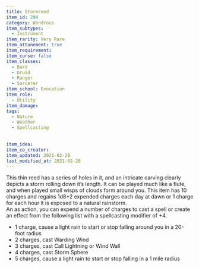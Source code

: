 ```yaml
---
title: Stormreed
item_id: 294
category: Wondrous
item_subtypes: 
  - Instrument
item_rarity: Very Rare
item_attunement: true
item_requirement: 
item_curse: false
item_classes: 
  - Bard
  - Druid
  - Ranger
  - Sorcerer
item_school: Evocation
item_role: 
  - Utility
item_damage: 
tags:
  - Nature
  - Weather
  - Spellcasting
  
  
item_idea: 
item_co_creator: 
item_updated: 2021-02-28
last_modified_at: 2021-02-28
---
```


This thin reed has a series of holes in it, and an intricate carving clearly depicts a storm rolling down it’s length. It can be played much like a flute, and when played small wisps of clouds form around you. This item has 10 charges and regains 1d8+2 expended charges each day at dawn or 1 charge for each hour it is exposed to a natural rainstorm.  
An as action, you can expend a number of charges to cast a spell or create an effect from the following list with a spellcasting modifier of +4.

 - 1 charge, cause a light rain to start or stop falling around you in a 20-foot radius
 - 2 charges, cast <magic-spell>Warding Wind</magic-spell>
 - 3 charges, cast <magic-spell>Call Lightning</magic-spell> or <magic-spell>Wind Wall</magic-spell>
 - 4 charges, cast <magic-spell>Storm Sphere</magic-spell>
 - 5 charges, cause a light rain to start or stop falling in a 1 mile radius
